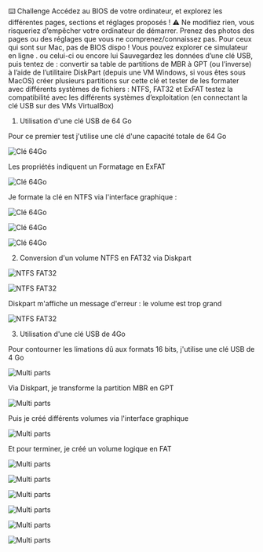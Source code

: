 ⌨️ Challenge
Accédez au BIOS de votre ordinateur, et explorez les différentes pages, sections et réglages proposés !
⚠️ Ne modifiez rien, vous risqueriez d’empêcher votre ordinateur de démarrer.
Prenez des photos des pages ou des réglages que vous ne comprenez/connaissez pas.
Pour ceux qui sont sur Mac, pas de BIOS dispo ! Vous pouvez explorer ce simulateur en ligne . ou celui-ci ou encore lui
Sauvegardez les données d’une clé USB, puis tentez de :
convertir sa table de partitions de MBR à GPT (ou l’inverse) à l’aide de l’utilitaire DiskPart (depuis une VM Windows, si vous êtes sous MacOS)
créer plusieurs partitions sur cette clé et tester de les formater avec différents systèmes de fichiers : NTFS, FAT32 et ExFAT
testez la compatibilité avec les différents systèmes d’exploitation (en connectant la clé USB sur des VMs VirtualBox)

1. Utilisation d'une clé USB de 64 Go

Pour ce premier test j'utilise une clé d'une capacité totale de 64 Go

![Clé 64Go](Images/E06/E06_Connexion_USB.jpg)

Les propriétés indiquent un Formatage en ExFAT

![Clé 64Go](Images/E06/E06_FormatNTFS1.jpg)

Je formate la clé en NTFS via l'interface graphique :

![Clé 64Go](Images/E06/E06_FormatNTFS2.jpg)

![Clé 64Go](Images/E06/E06_FormatNTFS3.jpg)

![Clé 64Go](Images/E06/E06_FormatNTFS4.jpg)

2. Conversion d'un volume NTFS en FAT32 via Diskpart

![NTFS FAT32](Images/E06/E06ConvertNTFStoFAT32.jpg)

![NTFS FAT32](Images/E06/E06ConvertNTFStoFAT32_2.jpg)

Diskpart m'affiche un message d'erreur : le volume est trop grand

![NTFS FAT32](Images/E06/E06ConvertNTFStoFAT32_3.jpg)

3. Utilisation d'une clé USB de 4Go

Pour contourner les limations dû aux formats 16 bits, j'utilise une clé USB de 4 Go

![Multi parts](Images/E06/E06_Cle4Go.jpg)

Via Diskpart, je transforme la partition MBR en GPT

![Multi parts](Images/E06/E06_Convertion_MBR_GPT.jpg) 

Puis je créé différents volumes via l'interface graphique

![Multi parts](Images/E06/E06Cle_RAW.jpg)

Et pour terminer, je créé un volume logique en FAT

![Multi parts](Images/E06/E06_Creation_Volume1.jpg) 

![Multi parts](Images/E06/E06_Creation_Volume2.jpg) 

![Multi parts](Images/E06/E06_Creation_Volume3.jpg) 

![Multi parts](Images/E06/E06_Creation_Volume4.jpg) 

![Multi parts](Images/E06/E06_Formatage_FAT32.jpg) 

![Multi parts](Images/E06/E06_resultat_partition.jpg)